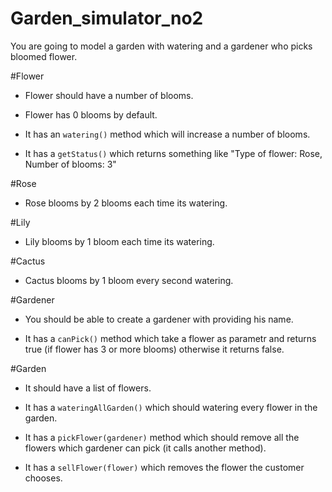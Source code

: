 # Garden_simulator_no2

You are going to model a garden with watering and a gardener who picks bloomed flower.

#Flower

- Flower should have a number of blooms.

- Flower has 0 blooms by default.

- It has an `watering()` method which will increase a number of blooms.

- It has a `getStatus()` which returns something like "Type of flower: Rose, Number of blooms: 3"

#Rose

- Rose blooms by 2 blooms each time its watering.


#Lily

- Lily blooms by 1 bloom each time its watering.

#Cactus

- Cactus blooms by 1 bloom every second watering.

#Gardener
- You should be able to create a gardener with providing his name.

- It has a `canPick()` method which take a flower as parametr and returns true (if flower has 3 or more blooms) otherwise it returns false.

#Garden
- It should have a list of flowers.

- It has a `wateringAllGarden()` which should watering every flower in the garden.

- It has a `pickFlower(gardener)` method which should remove all the flowers which gardener can pick (it calls another method).

- It has a `sellFlower(flower)` which removes the flower the customer chooses.




